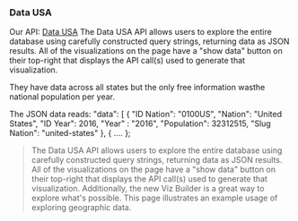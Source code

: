 ### Data USA

Our API: [Data USA](https://datausa.io/about/api/)
The Data USA API allows users to explore the entire database using carefully constructed query strings, returning data as JSON results. All of the visualizations on the page have a "show data" button on their top-right that displays the API call(s) used to generate that visualization. 

They have data across all states but the only free information wasthe national population per year.

The JSON data reads:
"data": [
{
  "ID Nation": "0100US",
  "Nation": "United States",
  "ID Year": 2016,
  "Year" : "2016",
  "Population": 32312515,
  "Slug Nation": "united-states"
  },
  { ....
  };



> The Data USA API allows users to explore the entire database using carefully constructed query strings, returning data as JSON results. All of the visualizations on the page have a "show data" button on their top-right that displays the API call(s) used to generate that visualization. Additionally, the new Viz Builder is a great way to explore what's possible. This page illustrates an example usage of exploring geographic data.
